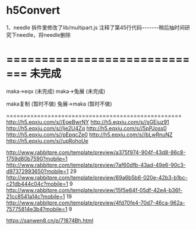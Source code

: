 # h5Convert

1、needle 拆件里修改了lib/multipart.js 注释了第45行代码-------稍后抽时间研究下needle，将needle删除




=============================
未完成
=============================

maka->eqx (未完成)
maka->兔展 (未完成)

maka复制 (暂时不做)
兔展->maka (暂时不做)

===================================================
http://h5.eqxiu.com/s//EqeBwrNY
http://h5.eqxiu.com/s//sGEiuz91
http://h5.eqxiu.com/s//lje2U4Zq
http://h5.eqxiu.com/s//5pPJoss0
http://h5.eqxiu.com/s//pEpqcZe0
http://h5.eqxiu.com/s//bLwRnuNZ
http://h5.eqxiu.com/s//upRohoUe


http://www.rabbitpre.com/template/preview/a375f974-904f-43d8-86c8-1759d80b7590?mobile=1
http://www.rabbitpre.com/template/preview/7af60dfb-43ad-49e6-90c3-d97372993650?mobile=1   29
http://www.rabbitpre.com/template/preview/69a6b5b6-020e-42b3-b1bc-c21db444c04c?mobile=1   9
http://www.rabbitpre.com/template/preview/15f5e64f-05df-42e4-b36f-21cc8541a14c?mobile=1	  19
http://www.rabbitpre.com/template/preview/4fd70fe4-70d7-46ca-962a-75775814e3b4?mobile=1   9



https://sanwen8.cn/p/71874Bh.html